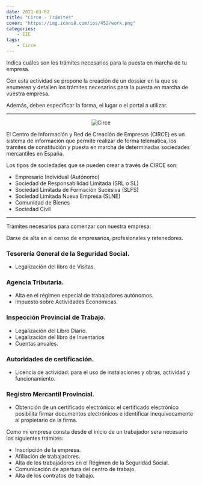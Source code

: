 ```yaml
---
date: 2021-03-02
title: "Circe - Trámites"
cover: "https://img.icons8.com/ios/452/work.png"
categories: 
    - EIE
tags:
    - Circe
---
```


Indica cuáles son los trámites necesarios para la puesta en marcha de tu empresa.

Con esta actividad se propone la creación de un dossier en la que se enumeren y detallen los trámites necesarios para la puesta en marcha de vuestra empresa.

Además, deben especificar la forma, el lugar o el portal a utilizar. 

<hr>

<center><img alt="Circe" src="https://www.emprenderencanarias.es/wp-content/uploads/2018/11/CREACI%C3%93N_ONLINE_CIRCE-230x185.png"/></center>

El Centro de Información y Red de Creación de Empresas (CIRCE) es un sistema de información que permite realizar de forma telemática, los trámites de constitución y puesta en marcha de determinadas sociedades mercantiles en España.

Los tipos de sociedades que se pueden crear a través de CIRCE son:

* Empresario Individual (Autónomo)
* Sociedad de Responsabilidad Limitada (SRL o SL)​
* Sociedad Limitada de Formación Sucesiva (SLFS)
* Sociedad Limitada Nueva Empresa (SLNE)
* Comunidad de Bienes
* Sociedad Civil

<hr>


Trámites necesarios para comenzar con nuestra empresa:

Darse de alta en el censo de empresarios, profesionales y retenedores.

### **Tesorería General de la Seguridad Social.**

* Legalización del libro de Visitas.

### **Agencia Tributaria.**

* Alta en el régimen especial de trabajadores autónomos.
* Impuesto sobre Actividades Económicas.

### **Inspección Provincial de Trabajo.**

* Legalización del Libro Diario.
* Legalización del libro de Inventarios
* Cuentas anuales.

### **Autoridades de certificación.**

* Licencia de actividad: para el uso de instalaciones y obras, actividad y funcionamiento.

### **Registro Mercantil Provincial.**

* Obtención de un certificado electrónico: el certificado electrónico posibilita firmar documentos electrónicos e identificar inequivocamente al propietario de la firma.

Como mi empresa consta desde el inicio de un trabajador sera necesario los siguientes trámites:

* Inscripción de la empresa.
* Afiliación de trabajadores.
* Alta de los trabajadores en el Régimen de la Seguridad Social.
* Comunicación de apertura del centro de trabajo.
* Alta de los contratos de trabajo.

